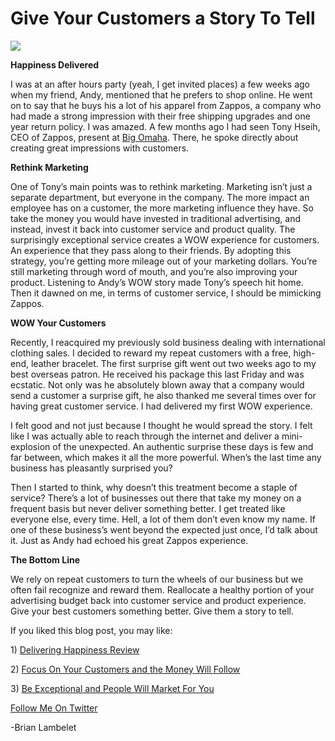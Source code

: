 <!--
id: 830872725
link: http://loudjet.com/a/give-your-customers-a-story-to-tell
slug: give-your-customers-a-story-to-tell
date: Mon Jul 19 2010 01:06:20 GMT-0500 (CDT)
publish: 2010-07-019
tags: zappos, marketing, Wow Experience, Storytelling, Big Omaha, Delivering Happiness, customer-service
-->


Give Your Customers a Story To Tell
===================================

![](http://media.tumblr.com/tumblr_l5sjl5TCh71qzbc4f.gif)

**Happiness Delivered**

I was at an after hours party (yeah, I get invited places) a few weeks
ago when my friend, Andy, mentioned that he prefers to shop online. He
went on to say that he buys his a lot of his apparel from Zappos, a
company who had made a strong impression with their free shipping
upgrades and one year return policy. I was amazed. A few months ago I
had seen Tony Hseih, CEO of Zappos, present at [Big
Omaha](http://loudjet.com/a/big-omaha-2010 "Big Omaha 2010: The Convention, The Parties, and Our Good Friend, Gentleman Jack").
There, he spoke directly about creating great impressions with
customers.

**Rethink Marketing**

One of Tony’s main points was to rethink marketing. Marketing isn’t just
a separate department, but everyone in the company. The more impact an
employee has on a customer, the more marketing influence they have. So
take the money you would have invested in traditional advertising, and
instead, invest it back into customer service and product quality. The
surprisingly exceptional service creates a WOW experience for customers.
An experience that they pass along to their friends. By adopting this
strategy, you’re getting more mileage out of your marketing dollars.
You’re still marketing through word of mouth, and you’re also improving
your product. Listening to Andy’s WOW story made Tony’s speech hit home.
Then it dawned on me, in terms of customer service, I should be
mimicking Zappos.

**WOW Your Customers**

Recently, I reacquired my previously sold business dealing with
international clothing sales. I decided to reward my repeat customers
with a free, high-end, leather bracelet. The first surprise gift went
out two weeks ago to my best overseas patron. He received his package
this last Friday and was ecstatic. Not only was he absolutely blown away
that a company would send a customer a surprise gift, he also thanked me
several times over for having great customer service. I had delivered my
first WOW experience.

I felt good and not just because I thought he would spread the story. I
felt like I was actually able to reach through the internet and deliver
a mini-explosion of the unexpected. An authentic surprise these days is
few and far between, which makes it all the more powerful. When’s the
last time any business has pleasantly surprised you?

Then I started to think, why doesn’t this treatment become a staple of
service? There’s a lot of businesses out there that take my money on a
frequent basis but never deliver something better. I get treated like
everyone else, every time. Hell, a lot of them don’t even know my name.
If one of these business’s went beyond the expected just once, I’d talk
about it. Just as Andy had echoed his great Zappos experience.

**The Bottom Line**

We rely on repeat customers to turn the wheels of our business but we
often fail recognize and reward them. Reallocate a healthy portion of
your advertising budget back into customer service and product
experience. Give your best customers something better. Give them a story
to tell.

If you liked this blog post, you may like:

​1) [Delivering Happiness
Review](http://loudjet.com/a/delivering-happiness-review "Techneur: Delivering Happiness Review")

​2) [Focus On Your Customers and the Money Will
Follow](http://loudjet.com/a/focus-on-your-customers-and-the-money-will-follow "Techneur: Focus On Your Customers and the Money Will Follow")

​3) [Be Exceptional and People Will Market For
You](http://loudjet.com/a/be-exceptional-and-people-will-market-for-you "Technuer: Be Exceptional and People Will Market For You")

[Follow Me On
Twitter](http://twitter.com/brianlambelet "Follow Brian Lambelet on Twitter")

-Brian Lambelet


